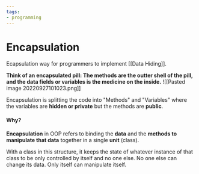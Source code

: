 ```yaml
---
tags:
- programming
---
```

# Encapsulation

Ecapsulation way for programmers to implement [[Data Hiding]].

**Think of an encapsulated pill: The methods are the outter shell of the pill, and the data fields or variables is the medicine on the inside.**
![[Pasted image 20220927101023.png]]

Encapsulation is splitting the code into "Methods" and "Variables" where the variables are **hidden or private** but the methods are **public**. 

#### **Why?**
**Encapsulation** in OOP refers to binding the **data** and the **methods to manipulate that data** together in a single **unit** (class).

With a class in this structure, it keeps the state of whatever instance of that class to be only controlled by itself and no one else. No one else can change its data. Only itself can manipulate itself. 